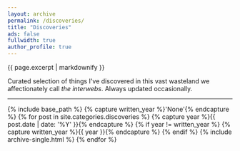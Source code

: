 ```yaml
---
layout: archive
permalink: /discoveries/
title: "Discoveries"
ads: false
fullwidth: true
author_profile: true
---
```


{{ page.excerpt | markdownify }}

Curated selection of things I've discovered in this vast wasteland we affectionately call _the interwebs_. Always updated occasionally.

---

<div class="grid__wrapper">
{% include base_path %}
{% capture written_year %}'None'{% endcapture %}
{% for post in site.categories.discoveries %}
  {% capture year %}{{ post.date | date: '%Y' }}{% endcapture %}
  {% if year != written_year %}
    {% capture written_year %}{{ year }}{% endcapture %}
  {% endif %}
  {% include archive-single.html %}
{% endfor %}
</div>
